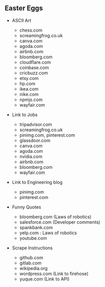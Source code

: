 ## Easter Eggs

- ASCII Art 
  - chess.com
  - screamingfrog.co.uk
  - canva.com
  - agoda.com
  - airbnb.com
  - bloomberg.com
  - cloudflare.com
  - coinbase.com
  - cricbuzz.com
  - etsy.com
  - hp.com
  - ikea.com
  - nike.com
  - npmjs.com
  - wayfair.com
  
  
- Link to Jobs 
  - tripadvisor.com
  - screamingfrog.co.uk
  - pinimg.com, pinterest.com
  - glassdoor.com
  - canva.com
  - agoda.com
  - nvidia.com
  - airbnb.com
  - bloomberg.com
  - wayfair.com



- Link to Engineering blog 
  - pinimg.com
  - pinterest.com


- Funny Quotes 
  - bloomberg.com (Laws of robotics)
  - salesforce.com (Developer comments)
  - spankbank.com
  - yelp.com : Laws of robotics
  - youtube.com


- Scrape Instructions
  - github.com
  - gitlab.com
  - wikipedia.org
  - wordpress.com (Link to firehose)
  - yuque.com (Link to API)
